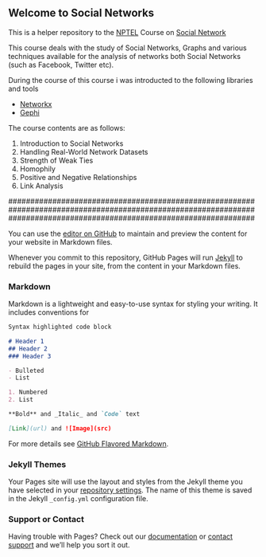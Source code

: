 ## Welcome to Social Networks

This is a helper repository to the [NPTEL](<insert nptel link here>) Course on [Social Network](<Enter the youtube link here>)

This course deals with the study of Social Networks, Graphs and various techniques available for the analysis of networks both Social Networks (such as Facebook, Twitter etc).

During the course of this course i was introducted to the following libraries and tools

- [Networkx](<Insert link to networkx documentation>)
- [Gephi](<Insert link to Gephi>)

The course contents are as follows:
1. Introduction to Social Networks
2. Handling Real-World Network Datasets
3. Strength of Weak Ties
4. Homophily
5. Positive and Negative Relationships
6. Link Analysis


########################################################################################################################################################################

You can use the [editor on GitHub](https://github.com/deepankerkoul/Social-Network-NPTEL/edit/master/README.md) to maintain and preview the content for your website in Markdown files.

Whenever you commit to this repository, GitHub Pages will run [Jekyll](https://jekyllrb.com/) to rebuild the pages in your site, from the content in your Markdown files.

### Markdown

Markdown is a lightweight and easy-to-use syntax for styling your writing. It includes conventions for

```markdown
Syntax highlighted code block

# Header 1
## Header 2
### Header 3

- Bulleted
- List

1. Numbered
2. List

**Bold** and _Italic_ and `Code` text

[Link](url) and ![Image](src)
```

For more details see [GitHub Flavored Markdown](https://guides.github.com/features/mastering-markdown/).

### Jekyll Themes

Your Pages site will use the layout and styles from the Jekyll theme you have selected in your [repository settings](https://github.com/deepankerkoul/Social-Network-NPTEL/settings). The name of this theme is saved in the Jekyll `_config.yml` configuration file.

### Support or Contact

Having trouble with Pages? Check out our [documentation](https://help.github.com/categories/github-pages-basics/) or [contact support](https://github.com/contact) and we’ll help you sort it out.
